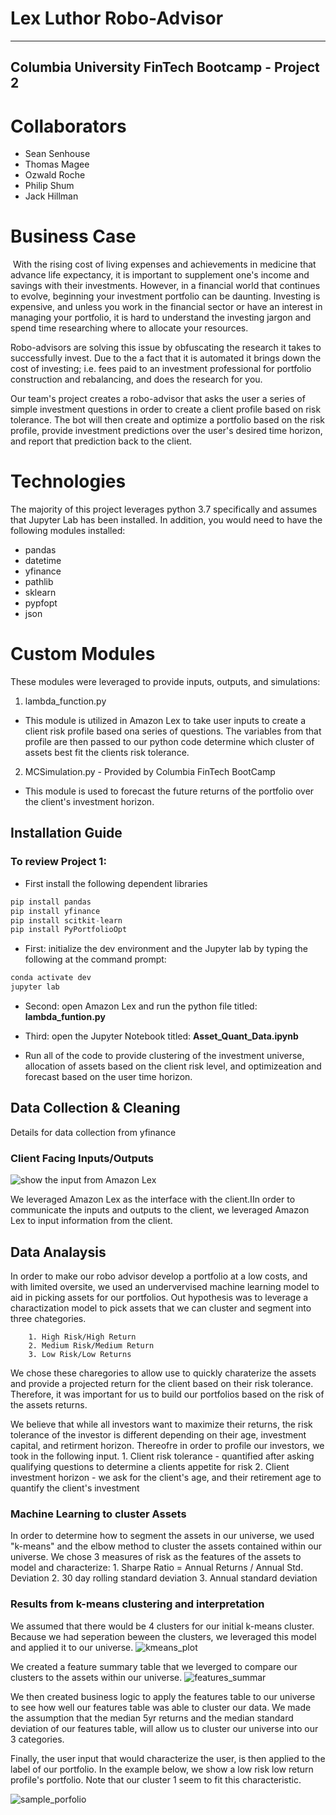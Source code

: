 # Lex Luthor Robo-Advisor
---
**Columbia University FinTech Bootcamp - Project 2**
--

# Collaborators
* Sean Senhouse 
* Thomas Magee 
* Ozwald Roche
* Philip Shum
* Jack Hillman

# Business Case
![]()
With the rising cost of living expenses and achievements in medicine that advance life expectancy, it is important to supplement one's income and savings with their investments.  However, in a financial world that continues to evolve, beginning your investment portfolio can be daunting.  Investing is expensive, and unless you work in the financial sector or have an interest in managing your portfolio, it is hard to understand the investing jargon and spend time researching where to allocate your resources.

Robo-advisors are solving this issue by obfuscating the research it takes to successfully invest. Due to the a fact that it is automated it brings down the cost of investing; i.e. fees paid to an investment professional for portfolio construction and rebalancing, and does the research for you.

Our team's project creates a robo-advisor that asks the user a series of simple investment questions in order to create a client profile based on risk tolerance.  The bot will then create and optimize a portfolio based on the risk profile, provide investment predictions over the user's desired time horizon, and report that prediction back to the client.

# Technologies

The majority of this project leverages python 3.7 specifically and assumes that Jupyter Lab has been installed. In addition, you would need to have the following modules installed:
* pandas
* datetime
* yfinance
* pathlib
* sklearn
* pypfopt
* json

# Custom Modules 
These modules were leveraged to provide inputs, outputs, and simulations:
1. lambda_function.py

* This module is utilized in Amazon Lex to take user inputs to create a client risk profile based ona  series of questions. The variables from that profile are then passed to our python code determine which cluster of assets best fit the clients risk tolerance.

2. MCSimulation.py - Provided by Columbia FinTech BootCamp

* This module is used to forecast the future returns of the portfolio over the client's investment horizon.

## Installation Guide
### To review Project 1:

* First install the following dependent libraries
```python
pip install pandas
pip install yfinance
pip install scitkit-learn
pip install PyPortfolioOpt
```

* First: initialize the dev environment and the Jupyter lab by typing the following at the command prompt:  

```python
conda activate dev
jupyter lab
```
* Second: open Amazon Lex and run the python file titled:
**lambda_funtion.py**

* Third: open the Jupyter Notebook titled:
**Asset_Quant_Data.ipynb** 

* Run all of the code to provide clustering of the investment universe, allocation of assets based on the client risk level, and optimizeation and forecast based on the user time horizon.

## Data Collection & Cleaning
Details for data collection from yfinance

### Client Facing Inputs/Outputs
![show the input from Amazon Lex](/images/Intent-Example-Amazon_Lex.png)

We leveraged Amazon Lex as the interface with the client.IIn order to communicate the inputs and outputs to the client, we leveraged Amazon Lex to input information from the client. 


## Data Analaysis
In order to make our robo advisor develop a portfolio at a low costs, and with limited oversite, we used an undervervised machine learning model to aid in picking assets for our portfolios. Out hypothesis was to leverage a charactization model to pick assets that we can cluster and segment into three chategories. 

        1. High Risk/High Return
        2. Medium Risk/Medium Return
        3. Low Risk/Low Returns
We chose these charegories to allow use to quickly charaterize the assets and provide a projected return for the client based on their risk tolerance. Therefore, it was important for us to build our portfolios based on the risk of the assets returns.  

We believe that while all investors want to maximize their returns, the risk tolerance of the investor is different depending on their age, investment capital, and retirment horizon. Thereofre in order to profile our investors, we took in the following input.
        1. Client risk tolerance - quantified after asking qualifying questions to determine a clients appetite for risk
        2. Client investment horizon - we ask for the client's age, and their retirement age to quantify the client's investment

### Machine Learning to cluster Assets
In order to determine how to segment the assets in our universe, we used "k-means" and the elbow method to cluster the assets contained within our universe. We chose 3 measures of risk as the features of the assets to model and characterize:
        1. Sharpe Ratio = Annual Returns / Annual Std. Deviation
        2. 30 day rolling standard deviation
        3. Annual standard deviation
### Results from k-means clustering and interpretation
We assumed that there would be 4 clusters for our initial k-means cluster. Because we had seperation beween the clusters, we leveraged this model and applied it to our universe. 
![kmeans_plot](/images/kmeans_features_plot.png)

We created a feature summary table that we leverged to compare our clusters to the assets within our universe.
![features_summar](/images/cluster_features_summarized.png)

We then created business logic to apply the features table to our universe to see how well our features table was able to cluster our data. We made the assumption that the median 5yr returns and the median standard deviation of our features table, will allow us to cluster our universe into our 3 categories. 

Finally, the user input that would characterize the user, is then applied to the label of our portfolio. In the example below, we show a low risk low return profile's portfolio. Note that our cluster 1 seem to fit this characteristic. 

![sample_porfolio](/images/sample_portfolio_table.png)





 
